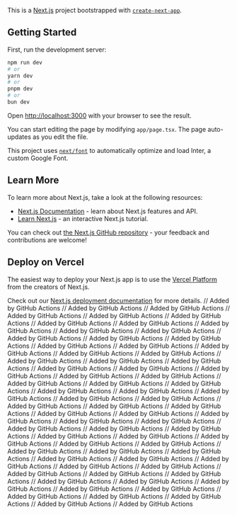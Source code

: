 This is a [Next.js](https://nextjs.org/) project bootstrapped with [`create-next-app`](https://github.com/vercel/next.js/tree/canary/packages/create-next-app).

## Getting Started

First, run the development server:

```bash
npm run dev
# or
yarn dev
# or
pnpm dev
# or
bun dev
```

Open [http://localhost:3000](http://localhost:3000) with your browser to see the result.

You can start editing the page by modifying `app/page.tsx`. The page auto-updates as you edit the file.

This project uses [`next/font`](https://nextjs.org/docs/basic-features/font-optimization) to automatically optimize and load Inter, a custom Google Font.

## Learn More

To learn more about Next.js, take a look at the following resources:

- [Next.js Documentation](https://nextjs.org/docs) - learn about Next.js features and API.
- [Learn Next.js](https://nextjs.org/learn) - an interactive Next.js tutorial.

You can check out [the Next.js GitHub repository](https://github.com/vercel/next.js/) - your feedback and contributions are welcome!

## Deploy on Vercel

The easiest way to deploy your Next.js app is to use the [Vercel Platform](https://vercel.com/new?utm_medium=default-template&filter=next.js&utm_source=create-next-app&utm_campaign=create-next-app-readme) from the creators of Next.js.

Check out our [Next.js deployment documentation](https://nextjs.org/docs/deployment) for more details.
// Added by GitHub Actions
// Added by GitHub Actions
// Added by GitHub Actions
// Added by GitHub Actions
// Added by GitHub Actions
// Added by GitHub Actions
// Added by GitHub Actions
// Added by GitHub Actions
// Added by GitHub Actions
// Added by GitHub Actions
// Added by GitHub Actions
// Added by GitHub Actions
// Added by GitHub Actions
// Added by GitHub Actions
// Added by GitHub Actions
// Added by GitHub Actions
// Added by GitHub Actions
// Added by GitHub Actions
// Added by GitHub Actions
// Added by GitHub Actions
// Added by GitHub Actions
// Added by GitHub Actions
// Added by GitHub Actions
// Added by GitHub Actions
// Added by GitHub Actions
// Added by GitHub Actions
// Added by GitHub Actions
// Added by GitHub Actions
// Added by GitHub Actions
// Added by GitHub Actions
// Added by GitHub Actions
// Added by GitHub Actions
// Added by GitHub Actions
// Added by GitHub Actions
// Added by GitHub Actions
// Added by GitHub Actions
// Added by GitHub Actions
// Added by GitHub Actions
// Added by GitHub Actions
// Added by GitHub Actions
// Added by GitHub Actions
// Added by GitHub Actions
// Added by GitHub Actions
// Added by GitHub Actions
// Added by GitHub Actions
// Added by GitHub Actions
// Added by GitHub Actions
// Added by GitHub Actions
// Added by GitHub Actions
// Added by GitHub Actions
// Added by GitHub Actions
// Added by GitHub Actions
// Added by GitHub Actions
// Added by GitHub Actions
// Added by GitHub Actions
// Added by GitHub Actions
// Added by GitHub Actions
// Added by GitHub Actions
// Added by GitHub Actions
// Added by GitHub Actions
// Added by GitHub Actions
// Added by GitHub Actions
// Added by GitHub Actions
// Added by GitHub Actions
// Added by GitHub Actions
// Added by GitHub Actions
// Added by GitHub Actions
// Added by GitHub Actions
// Added by GitHub Actions
// Added by GitHub Actions
// Added by GitHub Actions
// Added by GitHub Actions
